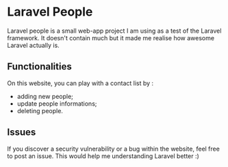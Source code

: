 # Laravel People

Laravel people is a small web-app project I am using as a test of the Laravel framework. It doesn't contain much but it made me realise how awesome Laravel actually is.

## Functionalities

On this website, you can play with a contact list by :
- adding new people;
- update people informations;
- deleting people.

## Issues

If you discover a security vulnerability or a bug within the website, feel free to post an issue. This would help me understanding Laravel better :)
